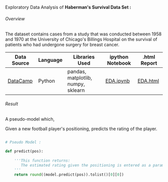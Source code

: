 Exploratory Data Analysis of **Haberman's Survival Data Set :**

###### Overview
The dataset contains cases from a study that was conducted between 1958 and 1970 at the University of Chicago's Billings Hospital on the survival of patients who had undergone surgery for breast cancer.

| Data Source | Language | Libraries Used | ipython Notebook | .html Report |
|-------------|----------|----------------|------------------|-------------|
| [DataCamp](https://www.datacamp.com/courses/intro-to-python-for-data-science) | Python | pandas, matplotlib, numpy, sklearn | [EDA.ipynb](https://github.com/) | [EDA.html]() |


###### Result
A pseudo-model which,

Given a new football player's positioning, predicts the rating of the player.

```Python

# Pseudo Model :

def predict(pos):
    
    '''This function returns:
       The estimated rating given the positioning is entered as a parameter
    '''
    return round((model.predict(pos)).tolist()[0][0])
```